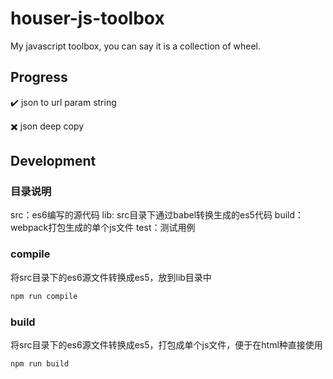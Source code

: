# houser-js-toolbox
My javascript toolbox, you can say it is a collection of wheel.

## Progress

:heavy_check_mark: json to url param string

:heavy_multiplication_x: json deep copy

## Development

### 目录说明

src：es6编写的源代码
lib: src目录下通过babel转换生成的es5代码
build：webpack打包生成的单个js文件
test：测试用例

### compile

将src目录下的es6源文件转换成es5，放到lib目录中

```bash
npm run compile
```

### build

将src目录下的es6源文件转换成es5，打包成单个js文件，便于在html种直接使用

```bash
npm run build
```